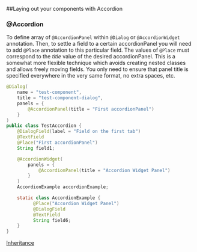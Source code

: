 ##Laying out your components with Accordion
### @Accordion

To define array of `@AccordionPanel` within `@Dialog` or `@AccordionWidget` annotation. Then, to settle a field to a certain accordionPanel you will need  to add `@Place` annotation to this particular field.  The values of `@Place` must correspond to the *title* value of the desired accordionPanel. This is a somewhat more flexible technique which avoids creating nested classes and allows freely moving fields. You only need to ensure that panel title is specified everywhere in the very same format, no extra spaces, etc.
```java
@Dialog(
    name = "test-component",
    title = "test-component-dialog",
    panels = {
        @AccordionPanel(title = "First accordionPanel")
    }
)
public class TestAccordion {
    @DialogField(label = "Field on the first tab")
    @TextField
    @Place("First accordionPanel")
    String field1;

    @AccordionWidget(
        panels = {
            @AccordionPanel(title = "Accordion Widget Panel")
        }
    )
    AccordionExample accordionExample;

    static class AccordionExample {
          @Place("Accordion Widget Panel")
          @DialogField
          @TextField
          String field6;
    }
}
```
[Inheritance](container-inheritance.md)
